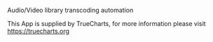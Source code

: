 Audio/Video library transcoding automation

This App is supplied by TrueCharts, for more information please visit https://truecharts.org
